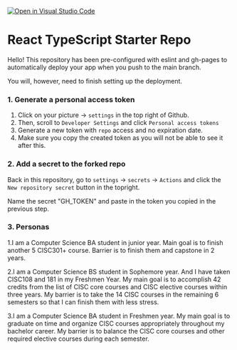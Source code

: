 [![Open in Visual Studio Code](https://classroom.github.com/assets/open-in-vscode-f059dc9a6f8d3a56e377f745f24479a46679e63a5d9fe6f495e02850cd0d8118.svg)](https://classroom.github.com/online_ide?assignment_repo_id=7542535&assignment_repo_type=AssignmentRepo)
# React TypeScript Starter Repo

Hello! This repository has been pre-configured with eslint and gh-pages to automatically deploy your app when you push to the main branch.

You will, however, need to finish setting up the deployment.

### 1. Generate a personal access token

1. Click on your picture -> `settings` in the top right of Github.
2. Then, scroll to `Developer Settings` and click `Personal access tokens`
3. Generate a new token with `repo` access and no expiration date.
4. Make sure you copy the created token as you will not be able to see it after this.

### 2. Add a secret to the forked repo

Back in this repository, go to `settings` -> `secrets` -> `Actions` and click the `New repository secret` button in the topright.

Name the secret "GH_TOKEN" and paste in the token you copied in the previous step.

### 3. Personas

1.I am a Computer Science BA student in junior year. Main goal is to finish another 5 CISC301+ course. Barrier is to finish them and capstone in 2 years.

2.I am a Computer Science BS student in Sophemore year. And I have taken CISC108 and 181 in my Freshmen Year. My main goal is to accomplish 42 credits from the list of CISC core courses and CISC elective courses within three years. My barrier is to take the 14 CISC courses in the remaining 6 semesters so that I can finish them with less stress.

3.I am a Computer Science BA student in Freshmen year. My main goal is to graduate on time and organize CISC courses appropriately throughout my bachelor career. My barrier is to balance the CISC core courses and other required elective courses during each semester.
